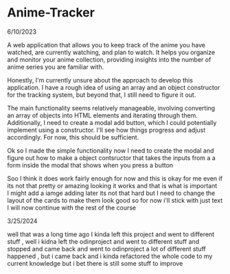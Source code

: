 # Anime-Tracker

6/10/2023

A web application that allows you to keep track of the anime you have watched, are currently watching, and plan to watch. It helps you organize and monitor your anime collection, providing insights into the number of anime series you are familiar with.

Honestly, I'm currently unsure about the approach to develop this application. I have a rough idea of using an array and an object constructor for the tracking system, but beyond that, I still need to figure it out.

The main functionality seems relatively manageable, involving converting an array of objects into HTML elements and iterating through them. Additionally, I need to create a modal add button, which I could potentially implement using a constructor. I'll see how things progress and adjust accordingly. For now, this should be sufficient.


Ok so I  made the simple functionality  now I need to create the modal and figure out how to make a object contsructor that takes the inputs from a a form inside the modal that shows when you press a button  



Soo I think it does work fairly enough for now and this is okay for me even if its not that pretty or amazing looking it works and that is what is important  
I might add a iamge adding later its not that hard but I need to change the layout of the cards to make them look good so for now i'll stick with just text  
I will now continue with the rest of the course

3/25/2024

well that was a long time ago
I kinda left this project and went to different stuff , well i kidna left the odinproject and went to different stuff and stopped and came back and went to odinproject a lot of different stuff happened , but i came back and i kinda refactored the whole code to my current knowledge but i bet there is still some stuff to improve
